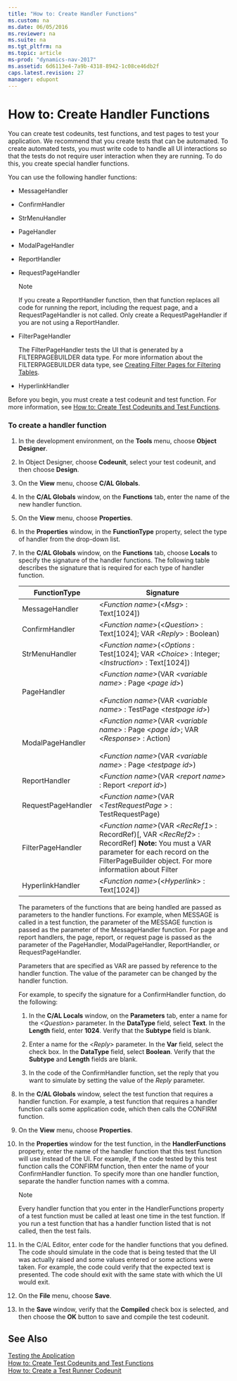 ```yaml
---
title: "How to: Create Handler Functions"
ms.custom: na
ms.date: 06/05/2016
ms.reviewer: na
ms.suite: na
ms.tgt_pltfrm: na
ms.topic: article
ms-prod: "dynamics-nav-2017"
ms.assetid: 6d6113e4-7a9b-4318-8942-1c08ce46db2f
caps.latest.revision: 27
manager: edupont
---
```

# How to: Create Handler Functions
You can create test codeunits, test functions, and test pages to test your application. We recommend that you create tests that can be automated. To create automated tests, you must write code to handle all UI interactions so that the tests do not require user interaction when they are running. To do this, you create special handler functions.  
  
 You can use the following handler functions:  
  
-   MessageHandler  
  
-   ConfirmHandler  
  
-   StrMenuHandler  
  
-   PageHandler  
  
-   ModalPageHandler  
  
-   ReportHandler  
  
-   RequestPageHandler  
  
    > [!NOTE]  
    >  If you create a ReportHandler function, then that function replaces all code for running the report, including the request page, and a RequestPageHandler is not called. Only create a RequestPageHandler if you are not using a ReportHandler.  
  
-   FilterPageHandler  
  
     The FilterPageHandler tests the UI that is generated by a FILTERPAGEBUILDER data type. For more information about the FILTERPAGEBUILDER data type, see [Creating Filter Pages for Filtering Tables](Creating-Filter-Pages-for-Filtering-Tables.md).  
  
-   HyperlinkHandler  
  
 Before you begin, you must create a test codeunit and test function. For more information, see [How to: Create Test Codeunits and Test Functions](../Topic/How%20to:%20Create%20Test%20Codeunits%20and%20Test%20Functions.md).  
  
### To create a handler function  
  
1.  In the development environment, on the **Tools** menu, choose **Object Designer**.  
  
2.  In Object Designer, choose **Codeunit**, select your test codeunit, and then choose **Design**.  
  
3.  On the **View** menu, choose **C\/AL Globals**.  
  
4.  In the **C\/AL Globals** window, on the **Functions** tab, enter the name of the new handler function.  
  
5.  On the **View** menu, choose **Properties**.  
  
6.  In the **Properties** window, in the **FunctionType** property, select the type of handler from the drop\-down list.  
  
7.  In the **C\/AL Globals** window, on the **Functions** tab, choose **Locals** to specify the signature of the handler functions. The following table describes the signature that is required for each type of handler function.  
  
    |FunctionType|Signature|  
    |------------------|---------------|  
    |MessageHandler|\<*Function name*\>\(\<*Msg*\> : Text\[1024\]\)|  
    |ConfirmHandler|\<*Function name*\>\(\<*Question*\> : Text\[1024\]; VAR \<*Reply*\> : Boolean\)|  
    |StrMenuHandler|\<*Function name*\>\(\<*Options* : Test\[1024\]; VAR \<*Choice*\> : Integer; \<*Instruction*\> : Text\[1024\]\)|  
    |PageHandler|\<*Function name*\>\(VAR \<*variable name*\> : Page \<*page id*\>\)<br /><br /> \<*Function name*\>\(VAR \<*variable name*\> : TestPage \<*testpage id*\>\)|  
    |ModalPageHandler|\<*Function name*\>\(VAR \<*variable name*\> : Page \<*page id*\>; VAR \<*Response*\> : Action\)<br /><br /> \<*Function name*\>\(VAR \<*variable name*\> : Page \<*testpage id*\>\)|  
    |ReportHandler|\<*Function name*\>\(VAR \<*report name*\> : Report \<*report id*\>\)|  
    |RequestPageHandler|\<*Function name*\>\(VAR \<*TestRequestPage* \> : TestRequestPage\)|  
    |FilterPageHandler|\<*Function name*\>\(VAR \<*RecRef1*\> : RecordRef\)\[, VAR \<*RecRef2*\> : RecordRef\] **Note:**  You must a VAR parameter for each record on the FilterPageBuilder object. For more informatiion about Filter|  
    |HyperlinkHandler|\<*Function name*\>\(\<*Hyperlink*\> : Text\[1024\]\)|  
  
     The parameters of the functions that are being handled are passed as parameters to the handler functions. For example, when MESSAGE is called in a test function, the parameter of the MESSAGE function is passed as the parameter of the MessageHandler function. For page and report handlers, the page, report, or request page is passed as the parameter of the PageHandler, ModalPageHandler, ReportHandler, or RequestPageHandler.  
  
     Parameters that are specified as VAR are passed by reference to the handler function. The value of the parameter can be changed by the handler function.  
  
     For example, to specify the signature for a ConfirmHandler function, do the following:  
  
    1.  In the **C\/AL Locals** window, on the **Parameters** tab, enter a name for the *\<Question\>* parameter. In the **DataType** field, select **Text**. In the **Length** field, enter **1024**. Verify that the **Subtype** field is blank.  
  
    2.  Enter a name for the \<*Reply*\> parameter. In the **Var** field, select the check box. In the **DataType** field, select **Boolean**. Verify that the **Subtype** and **Length** fields are blank.  
  
    3.  In the code of the ConfirmHandler function, set the reply that you want to simulate by setting the value of the *Reply* parameter.  
  
8.  In the **C\/AL Globals** window, select the test function that requires a handler function. For example, a test function that requires a handler function calls some application code, which then calls the CONFIRM function.  
  
9. On the **View** menu, choose **Properties**.  
  
10. In the **Properties** window for the test function, in the **HandlerFunctions** property, enter the name of the handler function that this test function will use instead of the UI. For example, if the code tested by this test function calls the CONFIRM function, then enter the name of your ConfirmHandler function. To specify more than one handler function, separate the handler function names with a comma.  
  
    > [!NOTE]  
    >  Every handler function that you enter in the HandlerFunctions property of a test function must be called at least one time in the test function. If you run a test function that has a handler function listed that is not called, then the test fails.  
  
11. In the C\/AL Editor, enter code for the handler functions that you defined. The code should simulate in the code that is being tested that the UI was actually raised and some values entered or some actions were taken. For example, the code could verify that the expected text is presented. The code should exit with the same state with which the UI would exit.  
  
12. On the **File** menu, choose **Save**.  
  
13. In the **Save** window, verify that the **Compiled** check box is selected, and then choose the **OK** button to save and compile the test codeunit.  
  
## See Also  
 [Testing the Application](Testing-the-Application.md)   
 [How to: Create Test Codeunits and Test Functions](../Topic/How%20to:%20Create%20Test%20Codeunits%20and%20Test%20Functions.md)   
 [How to: Create a Test Runner Codeunit](../Topic/How%20to:%20Create%20a%20Test%20Runner%20Codeunit.md)